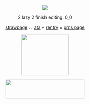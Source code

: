 <p align="center"> <dir="auto"> <img src="https://komarev.com/ghpvc/?username=flvttrdsh&label=:p&color=811010&style=plastic"> </dir> </p>


<p align="center"> 2 lazy 2 finish editing. 0_0 </p>


  <p align="center"> <a href="https://flvttrdsh.straw.page/">strawpage</a> ⸝⸝ <a href="https://flvttrdsh.atabook.org/">ata</a> ⌖ <a href="https://rentry.co/mych3mz">rentry</a> × <a href="https://en.pronouns.page/@flvttrdsh">prns page</a>

<p align="center"> <img src="http://dl8.glitter-graphics.net/pub/1610/1610868cjevd93re9.jpg" width=150 height=130 border=0> </p>
<p align="center" dir="auto"> <img src="https://spotify-github-profile.kittinanx.com/api/view?uid=31dnbrq33dernxlkwbvsoee7w6py&cover_image=true&theme=natemoo-re&show_offline=false&background_color=121212&interchange=false&bar_color=f4f2ec&bar_color_cover=false)](https://github.com/kittinan/spotify-github-profile)" height="60" width="250"></a>
